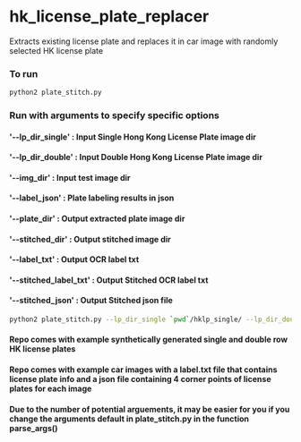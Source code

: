 # hk_license_plate_replacer
Extracts existing license plate and replaces it in car image with randomly selected HK license plate

### To run

```sh
python2 plate_stitch.py
```

### Run with arguments to specify specific options
#### '--lp_dir_single' : Input Single Hong Kong License Plate image dir
#### '--lp_dir_double' : Input Double Hong Kong License Plate image dir
#### '--img_dir' : Input test image dir
#### '--label_json' : Plate labeling results in json
#### '--plate_dir' : Output extracted plate image dir
#### '--stitched_dir' : Output stitched image dir
#### '--label_txt' : Output OCR label txt
#### '--stitched_label_txt' : Output Stitched OCR label txt
#### '--stitched_json' : Output Stitched json file
```sh
python2 plate_stitch.py --lp_dir_single `pwd`/hklp_single/ --lp_dir_double `pwd`/hklp_double/ --img_dir `pwd`/car_crop_20190505/ --label_json `pwd`/20190505_HK_Double_Plates.json --plate_dir `pwd`/plates/ --stitched_dir `pwd`/stitched/ --label_txt `pwd`/label.txt --stitched_label_txt `pwd`/stitched_label.txt --stitched_json `pwd`/stitched.json
```

#### Repo comes with example synthetically generated single and double row HK license plates
#### Repo comes with example car images with a label.txt file that contains license plate info and a json file containing 4 corner points of license plates for each image
#### Due to the number of potential arguements, it may be easier for you if you change the arguments default in plate_stitch.py in the function parse_args()
